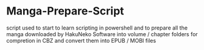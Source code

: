 # Manga-Prepare-Script
script used to start to learn scripting in powershell and to prepare all the manga downloaded by HakuNeko Software into volume / chapter folders for compretion in CBZ and convert them into EPUB / MOBI files
